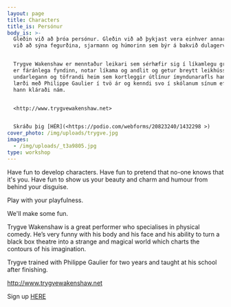 ```yaml
---
layout: page
title: Characters
title_is: Persónur
body_is: >-
  Gleðin við að þróa persónur. Gleðin við að þykjast vera einhver annar. Gleðin
  við að sýna fegurðina, sjarmann og húmorinn sem býr á bakvið dulagervið.


  Trygve Wakenshaw er menntaður leikari sem sérhæfir sig í líkamlegu gríni. Hann
  er fáránlega fyndinn, notar líkama og andlit og getur breytt leikhússviði í
  undarlegann og töfrandi heim sem kortleggir útlínur ímyndunarafls hans.Trygve
  lærði með Philippe Gaulier í tvö ár og kenndi svo í skólanum sínum eftir að
  hann kláraði nám.


  <http://www.trygvewakenshaw.net>


  Skráðu þig [HÉR](<https://podio.com/webforms/20823240/1432298 >)
cover_photo: /img/uploads/trygve.jpg
images:
  - /img/uploads/_t3a9805.jpg
type: workshop
---
```

Have fun to develop characters. Have fun to pretend that no-one knows that it's you. Have fun to show us your beauty and charm and humour from behind your disguise.

Play with your playfulness.

We'll make some fun.

Trygve Wakenshaw is a great performer who specialises in physical comedy. He’s very funny with his body and his face and his ability to turn a black box theatre into a strange and magical world which charts the contours of his imagination.

Trygve trained with Philippe Gaulier for two years and taught at his school after finishing.

<http://www.trygvewakenshaw.net>

Sign up [HERE](<https://podio.com/webforms/20823240/1432298 >)
